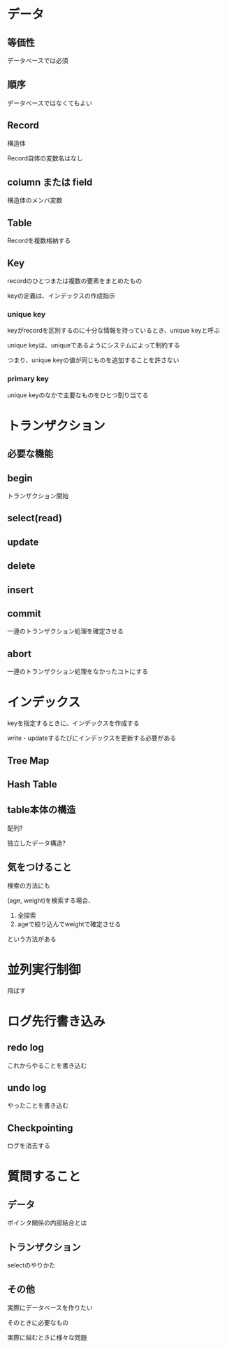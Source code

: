# データ

## 等価性

データベースでは必須

## 順序

データベースではなくてもよい

## Record

構造体

Record自体の変数名はなし

## column または field

構造体のメンバ変数

## Table

 Recordを複数格納する

## Key

recordのひとつまたは複数の要素をまとめたもの

keyの定義は、インデックスの作成指示

### unique key

keyがrecordを区別するのに十分な情報を持っているとき、unique keyと呼ぶ

unique keyは、uniqueであるようにシステムによって制約する

つまり、unique keyの値が同じものを追加することを許さない

### primary key

unique keyのなかで主要なものをひとつ割り当てる

# トランザクション

## 必要な機能

## begin

トランザクション開始

## select(read)

## update

## delete

## insert	

## commit

一連のトランザクション処理を確定させる

## abort

一連のトランザクション処理をなかったコトにする



# インデックス

keyを指定するときに、インデックスを作成する

write・updateするたびにインデックスを更新する必要がある

## Tree Map

## Hash Table

## table本体の構造

配列?

独立したデータ構造?

## 気をつけること

検索の方法にも

(age, weight)を検索する場合、

1. 全探索
2. ageで絞り込んでweightで確定させる

という方法がある

# 並列実行制御

飛ばす

# ログ先行書き込み

## redo log

これからやることを書き込む

## undo log

やったことを書き込む

## Checkpointing

ログを消去する

# 質問すること

## データ

ポインタ関係の内部結合とは

## トランザクション

selectのやりかた

## その他

実際にデータベースを作りたい

そのときに必要なもの

実際に組むときに様々な問題